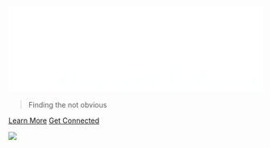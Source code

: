 <!-- _coverpage.md -->

![logo](_media/logo2.png ":size=400")

> Finding the not obvious

[Learn More](/about)
[Get Connected](/getConnected)

<!-- background image -->

![](_media/bg.png)
